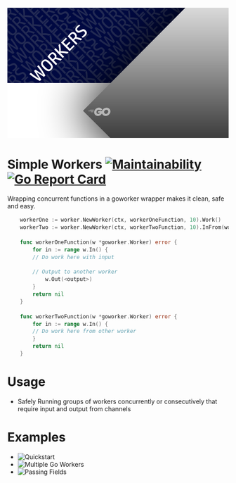![go workers](https://raw.githubusercontent.com/catmullet/go-workers/assets/goworkers_header.png)

# Simple Workers [![Maintainability](https://api.codeclimate.com/v1/badges/402fee86fbd1e24defb2/maintainability)](https://codeclimate.com/github/catmullet/go-workers/maintainability) [![Go Report Card](https://goreportcard.com/badge/github.com/catmullet/go-workers)](https://goreportcard.com/report/github.com/catmullet/go-workers)
Wrapping concurrent functions in a goworker wrapper makes it clean, safe and easy.
```go
    workerOne := worker.NewWorker(ctx, workerOneFunction, 10).Work()
    workerTwo := worker.NewWorker(ctx, workerTwoFunction, 10).InFrom(workerOne).Work()

    func workerOneFunction(w *goworker.Worker) error {
    	for in := range w.In() {
        // Do work here with input
            
        // Output to another worker
            w.Out(<output>)
    	}
    	return nil
    }
    
    func workerTwoFunction(w *goworker.Worker) error {
    	for in := range w.In() {
        // Do work here from other worker
    	}
    	return nil
    }
```
# Usage
* Safely Running groups of workers concurrently or consecutively that require input and output from channels
# Examples
* ![Quickstart](https://github.com/catmullet/go-workers/blob/master/examples/quickstart/quickstart.go)
* ![Multiple Go Workers](https://github.com/catmullet/go-workers/blob/master/examples/multiple_workers/multipleworkers.go)
* ![Passing Fields](https://github.com/catmullet/go-workers/blob/master/examples/passing_fields/passingfields.go)
